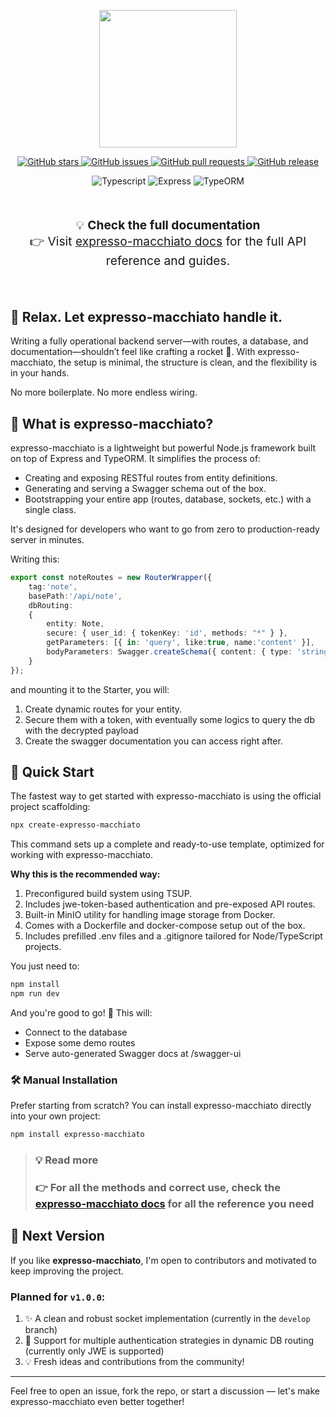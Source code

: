 <p align="center">
  <img src="https://raw.githubusercontent.com/ExpressoMacchiato/ExpressoMacchiato/refs/heads/master/_github_assets/expresso-macchiato.svg" style="height: 220px;" />
</p>

<p align="center">
  <!-- ⭐ GitHub Stars -->
  <a href="https://github.com/ExpressoMacchiato/ExpressoMacchiato/stargazers">
    <img src="https://img.shields.io/github/stars/ExpressoMacchiato/ExpressoMacchiato?style=social" alt="GitHub stars" />
  </a>
  <!-- 🐛 Issues aperti -->
  <a href="https://github.com/ExpressoMacchiato/ExpressoMacchiato/issues">
    <img src="https://img.shields.io/github/issues/ExpressoMacchiato/ExpressoMacchiato" alt="GitHub issues" />
  </a>
  <!-- 🔃 Pull Requests -->
  <a href="https://github.com/ExpressoMacchiato/ExpressoMacchiato/pulls">
    <img src="https://img.shields.io/github/issues-pr/ExpressoMacchiato/ExpressoMacchiato" alt="GitHub pull requests" />
  </a>
  <!-- 📦 Ultima Release -->
  <a href="https://github.com/ExpressoMacchiato/ExpressoMacchiato/releases">
    <img src="https://img.shields.io/github/v/release/ExpressoMacchiato/ExpressoMacchiato" alt="GitHub release" />
  </a>
</p>

<p align="center">
  <img src="https://img.shields.io/badge/typescript-5.3.3-blue" alt="Typescript" />
  <img src="https://img.shields.io/badge/express-4.18.2-teal" alt="Express" />
  <img src="https://img.shields.io/badge/typeorm-0.3.21-teal" alt="TypeORM" />
</p>


<br>
<p align="center" style="font-size: 1.2rem;">
  💡 <strong>Check the full documentation</strong><br>
  👉 Visit <a href="https://alessios-books.gitbook.io/expresso-macchiato">expresso-macchiato docs</a> for the full API reference and guides.
</p>
<br>


## 🧘 Relax. Let expresso-macchiato handle it.
Writing a fully operational backend server—with routes, a database, and documentation—shouldn’t feel like crafting a rocket 🚀. With expresso-macchiato, the setup is minimal, the structure is clean, and the flexibility is in your hands.

No more boilerplate. No more endless wiring.

## 🧩 What is expresso-macchiato?
expresso-macchiato is a lightweight but powerful Node.js framework built on top of Express and TypeORM. It simplifies the process of:

- Creating and exposing RESTful routes from entity definitions.
- Generating and serving a Swagger schema out of the box.
- Bootstrapping your entire app (routes, database, sockets, etc.) with a single class.

It's designed for developers who want to go from zero to production-ready server in minutes.


Writing this:
```ts
export const noteRoutes = new RouterWrapper({
    tag:'note',
    basePath:'/api/note',
    dbRouting:
    {
        entity: Note,
        secure: { user_id: { tokenKey: 'id', methods: "*" } },
        getParameters: [{ in: 'query', like:true, name:'content' }],
        bodyParameters: Swagger.createSchema({ content: { type: 'string', } }),
    }
});
```
and mounting it to the Starter, you will:
1. Create dynamic routes for your entity.
2. Secure them with a token, with eventually some logics to query the db with the decrypted payload
3. Create the swagger documentation you can access right after.


## 🏁 Quick Start
The fastest way to get started with expresso-macchiato is using the official project scaffolding:

```bash
npx create-expresso-macchiato
```

This command sets up a complete and ready-to-use template, optimized for working with expresso-macchiato.

**Why this is the recommended way:**
1. Preconfigured build system using TSUP.
2. Includes jwe-token-based authentication and pre-exposed API routes.
3. Built-in MinIO utility for handling image storage from Docker.
4. Comes with a Dockerfile and docker-compose setup out of the box.
5. Includes prefilled .env files and a .gitignore tailored for Node/TypeScript projects.

You just need to:

```bash
npm install
npm run dev
```

And you're good to go! 🎉
This will:
* Connect to the database
* Expose some demo routes
* Serve auto-generated Swagger docs at /swagger-ui

### 🛠️ Manual Installation
Prefer starting from scratch? You can install expresso-macchiato directly into your own project:

```bash
npm install expresso-macchiato
```

> ### 💡 **Read more**
> ### 👉 For all the methods and correct use, check the [expresso-macchiato docs](https://alessios-books.gitbook.io/expresso-macchiato) for all the reference you need

## 🚀 Next Version

If you like **expresso-macchiato**, I'm open to contributors and motivated to keep improving the project.

### Planned for `v1.0.0`:
1. ✨ A clean and robust socket implementation (currently in the `develop` branch)
2. 🔐 Support for multiple authentication strategies in dynamic DB routing (currently only JWE is supported)
3. 💡 Fresh ideas and contributions from the community!

---

Feel free to open an issue, fork the repo, or start a discussion — let's make expresso-macchiato even better together!
